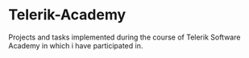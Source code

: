 # Telerik-Academy
Projects and tasks implemented during the course of Telerik Software Academy in which i have participated in.
